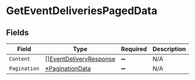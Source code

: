 # GetEventDeliveriesPagedData


## Fields

| Field                                                 | Type                                                  | Required                                              | Description                                           |
| ----------------------------------------------------- | ----------------------------------------------------- | ----------------------------------------------------- | ----------------------------------------------------- |
| `Content`                                             | [][EventDeliveryResponse](./eventdeliveryresponse.md) | :heavy_minus_sign:                                    | N/A                                                   |
| `Pagination`                                          | [*PaginationData](./paginationdata.md)                | :heavy_minus_sign:                                    | N/A                                                   |